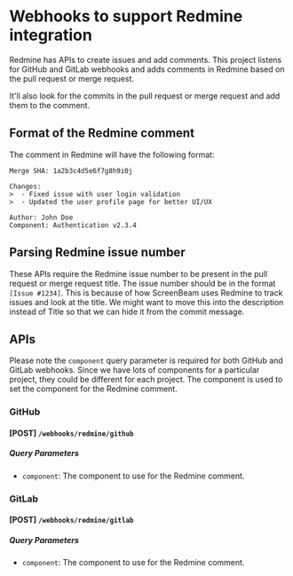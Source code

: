 # Webhooks to support Redmine integration

Redmine has APIs to create issues and add comments. This project listens for GitHub and GitLab webhooks and adds comments in Redmine based on the pull request or merge request.

It'll also look for the commits in the pull request or merge request and add them to the comment.

## Format of the Redmine comment

The comment in Redmine will have the following format:

```plaintext
Merge SHA: 1a2b3c4d5e6f7g8h9i0j

Changes:
>  - Fixed issue with user login validation
>  - Updated the user profile page for better UI/UX

Author: John Doe
Component: Authentication v2.3.4
```

## Parsing Redmine issue number

These APIs require the Redmine issue number to be present in the pull request or merge request title. The issue number should be in the format `[Issue #1234]`. This is because of how ScreenBeam uses Redmine to track issues and look at the title. We might want to move this into the description instead of Title so that we can hide it from the commit message.

## APIs

Please note the `component` query parameter is required for both GitHub and GitLab webhooks. Since we have lots of components for a particular project, they could be different for each project. The component is used to set the component for the Redmine comment.

### GitHub

#### [POST] `/webhooks/redmine/github`

##### Query Parameters

- `component`: The component to use for the Redmine comment.

### GitLab

#### [POST] `/webhooks/redmine/gitlab`

##### Query Parameters

- `component`: The component to use for the Redmine comment.